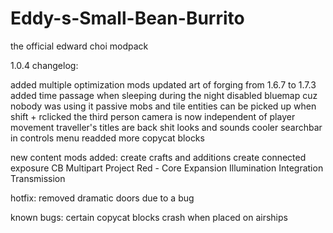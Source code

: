 # Eddy-s-Small-Bean-Burrito
the official edward choi modpack

1.0.4 changelog: 

added multiple optimization mods
updated art of forging from 1.6.7 to 1.7.3
added time passage when sleeping during the night
disabled bluemap cuz nobody was using it
passive mobs and tile entities can be picked up when shift + rclicked
the third person camera is now independent of player movement
traveller's titles are back
shit looks and sounds cooler
searchbar in controls menu readded
more copycat blocks

new content mods added:
create crafts and additions
create connected
exposure
CB Multipart
Project Red - Core
Expansion
Illumination
Integration
Transmission

hotfix: 
removed dramatic doors due to a bug

known bugs: 
certain copycat blocks crash when placed on airships